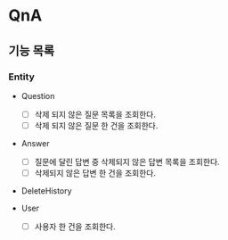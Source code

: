 # QnA

## 기능 목록

### Entity

- Question
    - [ ] 삭제 되지 않은 질문 목록을 조회한다.
    - [ ] 삭제 되지 않은 질문 한 건을 조회한다.

- Answer
    - [ ] 질문에 달린 답변 중 삭제되지 않은 답변 목록을 조회한다.
    - [ ] 삭제되지 않은 답변 한 건을 조회한다.

- DeleteHistory

- User
    - [ ] 사용자 한 건을 조회한다.